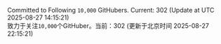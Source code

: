 Committed to Following `10,000` GitHubers. Current: <!-- FOLLOWING_COUNT -->302<!-- FOLLOWING_COUNT --> (Update at UTC <!-- LAST_UPDATED -->2025-08-27 14:15:21<!-- LAST_UPDATED -->)<br>
致力于关注`10,000`个GitHuber。当前：<!-- FOLLOWING_COUNT -->302<!-- FOLLOWING_COUNT --> (更新于北京时间 <!-- LAST_UPDATED_CST -->2025-08-27 22:15:21<!-- LAST_UPDATED_CST -->)
